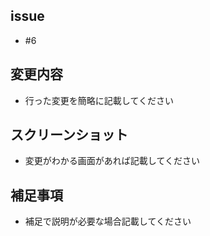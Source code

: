 ## issue
- #6

## 変更内容
- 行った変更を簡略に記載してください

## スクリーンショット
- 変更がわかる画面があれば記載してください

## 補足事項
- 補足で説明が必要な場合記載してください